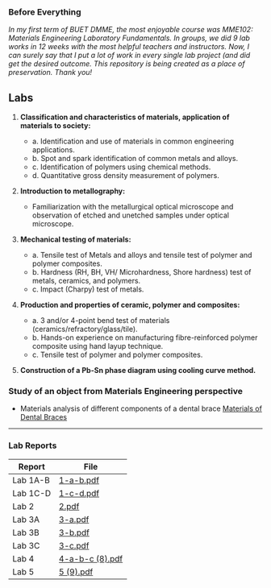 ### Before Everything 
_In my first term of BUET DMME, the most enjoyable course was MME102: Materials Engineering Laboratory Fundamentals._
_In groups, we did 9 lab works in 12 weeks with the most helpful teachers and instructors._
_Now, I can surely say that I put a lot of work in every single lab project (and did get the desired outcome._
_This repository is being created as a place of preservation._
_Thank you!_

## Labs
1. **Classification and characteristics of materials, application of materials to society:** 
   - a. Identification and use of materials in common engineering applications.
   - b. Spot and spark identification of common metals and alloys.
   - c. Identification of polymers using chemical methods.
   - d. Quantitative gross density measurement of polymers.

2. **Introduction to metallography:** 
   - Familiarization with the metallurgical optical microscope and observation of etched and unetched samples under optical microscope.

4. **Mechanical testing of materials:** 
   - a. Tensile test of Metals and alloys and tensile test of polymer and polymer composites.
   - b. Hardness (RH, BH, VH/  Microhardness, Shore hardness) test of metals, ceramics, and polymers.
   - c. Impact (Charpy) test of metals.

8. **Production and properties of ceramic, polymer and composites:** 
   - a. 3 and/or 4-point bend test of materials (ceramics/refractory/glass/tile).
   - b. Hands-on  experience  on manufacturing  fibre-reinforced  polymer  composite  using  hand  layup  technique.
   - c. Tensile test of polymer and polymer composites.

9. **Construction of a Pb-Sn phase diagram using cooling curve method.**

### Study of an object from Materials Engineering perspective
* Materials analysis of different components of a dental brace
[Materials of Dental Braces](Materials%20of%20Dental%20Bra...)

---
### Lab Reports
| Report | File |
|--------|------|
| Lab 1A-B | [1-a-b.pdf](reports/1-a-b.pdf) |
| Lab 1C-D | [1-c-d.pdf](reports/1-c-d.pdf) |
| Lab 2 | [2.pdf](reports/2.pdf) |
| Lab 3A | [3-a.pdf](reports/3-a.pdf) |
| Lab 3B | [3-b.pdf](reports/3-b.pdf) |
| Lab 3C | [3-c.pdf](reports/3-c.pdf) |
| Lab 4 | [4-a-b-c (8).pdf](reports/4-a-b-c%20(8).pdf) |
| Lab 5 | [5 (9).pdf](reports/5%20(9).pdf) |






